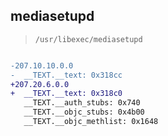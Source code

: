 ## mediasetupd

> `/usr/libexec/mediasetupd`

```diff

-207.10.10.0.0
-  __TEXT.__text: 0x318cc
+207.20.6.0.0
+  __TEXT.__text: 0x318c0
   __TEXT.__auth_stubs: 0x740
   __TEXT.__objc_stubs: 0x4b00
   __TEXT.__objc_methlist: 0x1648

```
